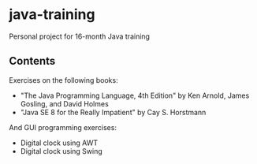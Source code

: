 # java-training

Personal project for 16-month Java training

## Contents

Exercises on the following books:

* "The Java Programming Language, 4th Edition" by Ken Arnold, James Gosling, and David Holmes
* "Java SE 8 for the Really Impatient" by Cay S. Horstmann

And GUI programming exercises:

* Digital clock using AWT
* Digital clock using Swing
